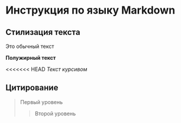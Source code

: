 # Инструкция по языку Markdown

## Стилизация текста

Это обычный текст

**Полужирный текст**

<<<<<<< HEAD
*Текст курсивом*
## Цитирование
> Первый уровень
>> Второй уровень
